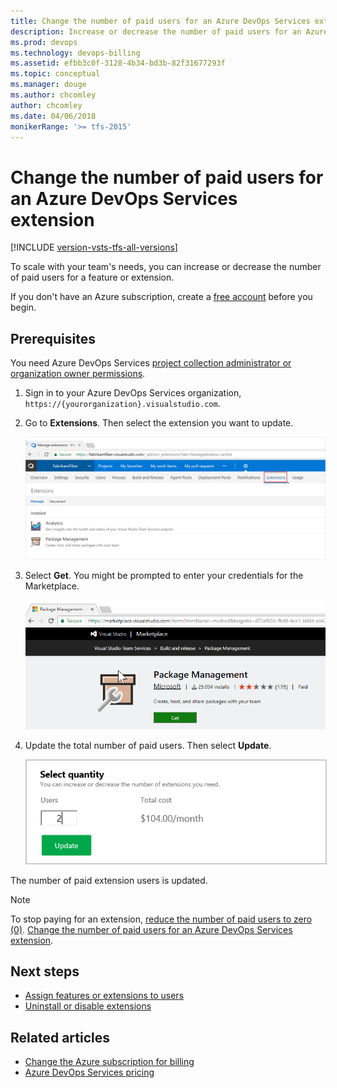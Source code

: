 ```yaml
---
title: Change the number of paid users for an Azure DevOps Services extension
description: Increase or decrease the number of paid users for an Azure DevOps Services feature or extension as your team grows or gets smaller
ms.prod: devops
ms.technology: devops-billing
ms.assetid: efbb3c0f-3128-4b34-bd3b-82f31677293f
ms.topic: conceptual 
ms.manager: douge
ms.author: chcomley
author: chcomley
ms.date: 04/06/2018
monikerRange: '>= tfs-2015'
---
```



# Change the number of paid users for an Azure DevOps Services extension

[!INCLUDE [version-vsts-tfs-all-versions](../../_shared/version-vsts-tfs-all-versions.md)]

To scale with your team's needs, you can increase or decrease the number of paid users for a feature or extension.  

If you don't have an Azure subscription, create a [free account](https://azure.microsoft.com/free/?WT.mc_id=A261C142F) before you begin.

## Prerequisites 

You need Azure DevOps Services [project collection administrator or organization owner permissions](../accounts/faq-add-delete-users.md#find-owner).

1. Sign in to your Azure DevOps Services organization, ```https://{yourorganization}.visualstudio.com```.

2. Go to **Extensions**. Then select the extension you want to update.

   ![Select the Extensions tab](_img/_shared/choose-extensions-tab.png)

3. Select **Get**. You might be prompted to enter your credentials for the Marketplace.

   ![Select Get in the Marketplace for the extension](_img/_shared/marketplace-extension.png)

4. Update the total number of paid users. Then select **Update**.

    <img alt="Update total paid users" src="_img/assign-extensions/update-paid-users.png" style="border: 1px solid #CCCCCC" />

The number of paid extension users is updated.

> [!NOTE]
> To stop paying for an extension, [reduce the number of paid users to zero (0)](#change-the-number-of-paid-users-for-a-vsts-extension). [Change the number of paid users for an Azure DevOps Services extension](#change-the-number-of-paid-users-for-a-vsts-extension).

## Next steps

- [Assign features or extensions to users](../../marketplace/assign-paid-extensions.md)
- [Uninstall or disable extensions](../../marketplace/uninstall-disable-extensions.md?toc=%2Fvsts%2Fbilling%2Ftoc.json&bc=%2Fvsts%2Fbilling%2Fbreadcrumb%2Ftoc.json&view=vsts)

## Related articles

- [Change the Azure subscription for billing](change-azure-subscription.md)
- [Azure DevOps Services pricing](https://azure.microsoft.com/pricing/details/visual-studio-team-services/)
